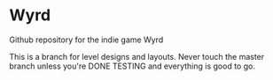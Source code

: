 # Wyrd
Github repository for the indie game Wyrd

This is a branch for level designs and layouts. Never touch the master branch unless you're DONE TESTING and everything is good to go.
